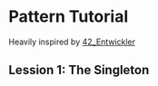 # Pattern Tutorial
Heavily inspired by [42_Entwickler](https://www.youtube.com/@42Entwickler)

## Lession 1: The Singleton

